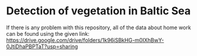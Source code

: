 # Detection of vegetation in Baltic Sea

If there is any problem with this repository, all of the data about home work can be found using the given link:
https://drive.google.com/drive/folders/1k96iSBkHG-m0IXhBwY-0JtiDhaPBPTaT?usp=sharing
